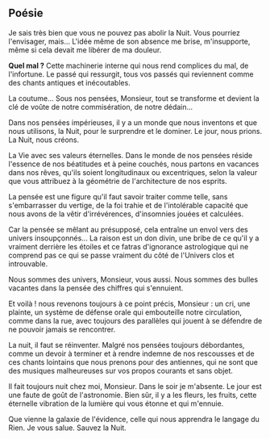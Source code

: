 <div class="container">
    <div class="poetry">
        <h2>Poésie</h2>
        <p>Je sais très bien que vous ne pouvez pas abolir la Nuit. Vous pourriez l'envisager, mais... L'idée même de son absence me brise, m'insupporte, même si cela devait me libérer de ma douleur.</p>
        <p><strong>Quel mal ?</strong> Cette machinerie interne qui nous rend complices du mal, de l'infortune. Le passé qui ressurgit, tous vos passés qui reviennent comme des chants antiques et inécoutables.</p>
        <p>La coutume... Sous nos pensées, Monsieur, tout se transforme et devient la clé de voûte de notre commisération, de notre dédain...</p>
        <p>Dans nos pensées impérieuses, il y a un monde que nous inventons et que nous utilisons, la Nuit, pour le surprendre et le dominer. Le jour, nous prions. La Nuit, nous créons.</p>
        <p>La Vie avec ses valeurs éternelles. Dans le monde de nos pensées réside l'essence de nos béatitudes et à peine couchés, nous partons en vacances dans nos rêves, qu'ils soient longitudinaux ou excentriques, selon la valeur que vous attribuez à la géométrie de l'architecture de nos esprits.</p>
        <p>La pensée est une figure qu'il faut savoir traiter comme telle, sans s'embarrasser du vertige, de la foi trahie et de l'intolérable capacité que nous avons de la vêtir d'irrévérences, d'insomnies jouées et calculées.</p>
        <p>Car la pensée se mêlant au présupposé, cela entraîne un envol vers des univers insoupçonnés... La raison est un don divin, une bribe de ce qu'il y a vraiment derrière les étoiles et ce fatras d'ignorance astrologique qui ne comprend pas ce qui se passe vraiment du côté de l'Univers clos et introuvable.</p>
        <p>Nous sommes des univers, Monsieur, vous aussi. Nous sommes des bulles vacantes dans la pensée des chiffres qui s'ennuient.</p>
        <p>Et voilà ! nous revenons toujours à ce point précis, Monsieur : un cri, une plainte, un système de défense orale qui embouteille notre circulation, comme dans la rue, avec toujours des parallèles qui jouent à se défendre de ne pouvoir jamais se rencontrer.</p>
        <p>La nuit, il faut se réinventer. Malgré nos pensées toujours débordantes, comme un devoir à terminer et à rendre indemne de nos rescousses et de ces chants lointains que nous prenons pour des antiennes, qui ne sont que des musiques malheureuses sur vos propos courants et sans objet.</p>
        <p>Il fait toujours nuit chez moi, Monsieur. Dans le soir je m'absente. Le jour est une faute de goût de l'astronomie. Bien sûr, il y a les fleurs, les fruits, cette éternelle vibration de la lumière qui vous étonne et qui m'ennuie.</p>
        <p>Que vienne la galaxie de l'évidence, celle qui nous apprendra le langage du Rien. Je vous salue. Sauvez la Nuit.</p>
    </div>
</div>




